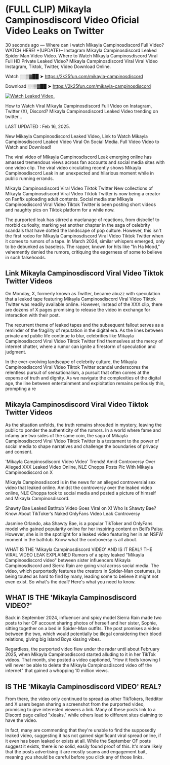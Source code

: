 # (FULL CLIP) Mikayla Campinosdiscord Video Oficial Video Leaks on Twitter

30 seconds ago — Where can i watch Mikayla Campinosdiscord Full Video? WATCH HERE! +(UPDATE)~ Instagram Mikayla Campinosdiscord Leaked Spider Man Video Video. Where to Watch Mikayla Campinosdiscord Viral Full HD Private Leaked Video? Mikayla Campinosdiscord Viral Viral Video Instagram, Tiktok, Twitter, Video Download Online.

Watch ░░▒▓██ ➤ https://2k25fun.com/mikayla-campinosdiscord

Download ░░▒▓██ ➤ https://2k25fun.com/mikayla-campinosdiscord

[![Watch Leaked Video.](https://miro.medium.com/v2/resize:fit:828/format:webp/1*cilzJN44JGOrTw9NJCrNHA.gif "Watch Leaked Video")](https://2k25fun.com/mikayla-campinosdiscord)

How to Watch Viral Mikayla Campinosdiscord Full Video on Instagram, Twitter (X), Discord? Mikayla Campinosdiscord Leaked Video trending on twitter...

LAST UPDATED : Feb 16, 2025.

New Mikayla Campinosdiscord Leaked Video, Link to Watch Mikayla Campinosdiscord Leaked Video Viral On Social Media. Full Video Video to Watch and Download!

The viral video of Mikayla Campinosdiscord Leak emerging online has amassed tremendous views across fan accounts and social media sites with one video clip. The viral video circulating recently shows Mikayla Campinosdiscord Leak in an unexpected and hilarious moment while in public running errands.

Mikayla Campinosdiscord Viral Video Tiktok Twitter New collections of Mikayla Campinosdiscord Viral Video Tiktok Twitter is now being a creator on Fanfix uploading adult contents. Social media star Mikayla Campinosdiscord Viral Video Tiktok Twitter is been posting short videos and naughty pics on Tiktok platform for a while now.

The purported leak has stirred a maelanage of reactions, from disbelief to morbid curiosity, marking yet another chapter in the saga of celebrity scandals that have dotted the landscape of pop culture. However, this isn't the first rodeo for Mikayla Campinosdiscord Viral Video Tiktok Twitter when it comes to rumors of a tape. In March 2024, similar whispers emerged, only to be debunked as baseless. The rapper, known for hits like "In Ha Mood," vehemently denied the rumors, critiquing the eagerness of some to believe in such falsehoods.

## Link Mikayla Campinosdiscord Viral Video Tiktok Twitter Videos

On Monday, X, formerly known as Twitter, became abuzz with speculation that a leaked tape featuring Mikayla Campinosdiscord Viral Video Tiktok Twitter was readily available online. However, instead of the XXX clip, there are dozens of X pages promising to release the video in exchange for interaction with their post.

The recurrent theme of leaked tapes and the subsequent fallout serves as a reminder of the fragility of reputation in the digital era. As the lines between private and public life continue to blur, celebrities like Mikayla Campinosdiscord Viral Video Tiktok Twitter find themselves at the mercy of internet chatter, where a rumor can ignite a firestorm of speculation and judgment.

In the ever-evolving landscape of celebrity culture, the Mikayla Campinosdiscord Viral Video Tiktok Twitter scandal underscores the relentless pursuit of sensationalism, a pursuit that often comes at the expense of truth and dignity. As we navigate the complexities of the digital age, the line between entertainment and exploitation remains perilously thin, prompting a re

##  Mikayla Campinosdiscord Viral Video Tiktok Twitter Videos

As the situation unfolds, the truth remains shrouded in mystery, leaving the public to ponder the authenticity of the rumors. In a world where fame and infamy are two sides of the same coin, the saga of Mikayla Campinosdiscord Viral Video Tiktok Twitter is a testament to the power of social media to shape narratives and challenge the boundaries of privacy and consent.

'Mikayla Campinosdiscord Video Video' Trends! Amid Controversy Over Alleged XXX Leaked Video Online, NLE Choppa Posts Pic With Mikayla Campinosdiscord on X

Mikayla Campinosdiscord is in the news for an alleged controversial sex video that leaked online. Amidst the controversy over the leaked video online, NLE Choppa took to social media and posted a picture of himself and Mikayla Campinosdiscord.

Shawty Bae Leaked Bathtub Video Goes Viral on X! Who Is Shawty Bae? Know About TikToker’s Naked OnlyFans Video Leak Controversy

Jasmine Orlando, aka Shawty Bae, is a popular TikToker and OnlyFans model who gained popularity online for her inspiring content on Bell’s Palsy. However, she is in the spotlight for a leaked video featuring her in an NSFW moment in the bathtub. Know what the controversy is all about.

WHAT IS THE 'Mikayla Campinosdiscord VIDEO' AND IS IT REAL? THE VIRAL VIDEO LEAK EXPLAINED Rumors of a spicy leaked "Mikayla Campinosdiscord video" between sister influencers Mikayla Campinosdiscord and Sierra Rain are going viral across social media. The video, which purportedly features the creators in Spider-Man costumes, is being touted as hard to find by many, leading some to believe it might not even exist. So what's the deal? Here's what you need to know.

## WHAT IS THE 'Mikayla Campinosdiscord VIDEO?'

Back in September 2024, influencer and spicy model Sierra Rain made two posts to her OF account sharing photos of herself and her sister, Sophie, sitting together on a bed in Spider-Man outfits. The post promises a video between the two, which would potentially be illegal considering their blood relations, giving big Island Boys kissing vibes.

Regardless, the purported video flew under the radar until about February 2025, when Mikayla Campinosdiscord started alluding to it in her TikTok videos. That month, she posted a video captioned, "How it feels knowing I will never be able to delete the Mikayla Campinosdiscord video off the internet" that gained a whopping 10 million views.

## IS THE 'Mikayla Campinosdiscord VIDEO' REAL?

From there, the video only continued to spread as other TikTokers, Redditor and X users began sharing a screenshot from the purported video, promising to give interested viewers a link. Many of these posts link to a Discord page called "xleaks," while others lead to different sites claiming to have the video.

In fact, many are commenting that they're unable to find the supposedly leaked video, suggesting it has not gained significant viral spread online, if it even has been leaked or exists at all. While the September OF posts suggest it exists, there is no solid, easily found proof of this. It's more likely that the posts advertising it are mostly scams and engagement bait, meaning you should be careful before you click any of those links.